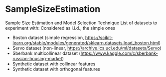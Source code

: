 # SampleSizeEstimation

Sample Size Estimation and Model Selection Technique
List of datasets to experiment with:
Considered as i.i.d., the simple ones
- Boston dataset (simple regression, https://scikit-learn.org/stable/modules/generated/sklearn.datasets.load_boston.html)
- Servo dataset (non-linear, https://archive.ics.uci.edu/ml/datasets/Servo)
- Sberbank multicollinear dataset (https://www.kaggle.com/c/sberbank-russian-housing-market)
- Synthetic dataset with collinear features
- Synthetic dataset with orthogonal features
